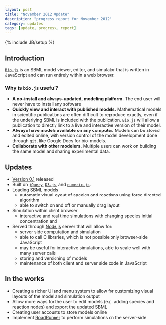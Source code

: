 ```yaml
---
layout: post
title: "November 2012 Update"
description: "progress report for November 2012"
category: updates
tags: [update, progress, report]
---
```

{% include JB/setup %}


Introduction 
------------

[`Bio.js`](http://stanley-gu.github.com/sbmlNodes/) is an SBML model viewer, editor, and simulator that is written in JavaScript and can run entirely within a web browser. 

### Why is `bio.js` useful? ###
*  __A no-install and always-updated, modeling platform.__ The end user will never have to install any software
*  __Quickly view and interact with published models.__ Mathematical models in scientific publications are often difficult to reproduce exactly, even if the underlying SBML is included with the publication. `Bio.js` will allow a publication to directly link to a live and interactive version of their model.
*  __Always have models available on any computer.__ Models can be stored and edited online, with version control of the model development done through `git`, like Google Docs for bio-models.
*  __Collaborate with other modelers.__ Multiple users can work on building the same model and sharing experimental data. 

Updates
-------
*  [Version 0.1](http://stanley-gu.github.com/sbmlNodes/assets/demos/0.1/index.html) released
*  Built on [`jQuery`](http://jquery.com/), [`D3.js`](http://d3js.org/), and [`numeric.js`](http://www.numericjs.com/).
*  Loading SBML models
    *  automatic visual layout of species and reactions using force directed algorithm 
    *  able to switch on and off or manually drag layout
*  Simulation within client browser
    *  interactive and real time simulations with changing species initial concentration and 
*  Served through [Node.js](http://nodejs.org/) server that will allow for:
    *  server side computation and simulation
    *  able to call C libraries, which is not possible only browser-side JavaScript
    *  may be useful for interactive simulations,  able to scale well with many server calls
    *  storing and versioning of models
    *  maintenance of both client and server side code in JavaScript 

In the works
------------
*  Creating a richer UI and menu system to allow for customizing visual layouts of the model and simulation output
*  Allow more ways for the user to edit models (e.g. adding species and reaction nodes) and export the updated SBML
*  Creating user accounts to store models online
*  Implement [RoadRunner](http://code.google.com/p/roadrunnerlib/) to perform simulations on the server-side
